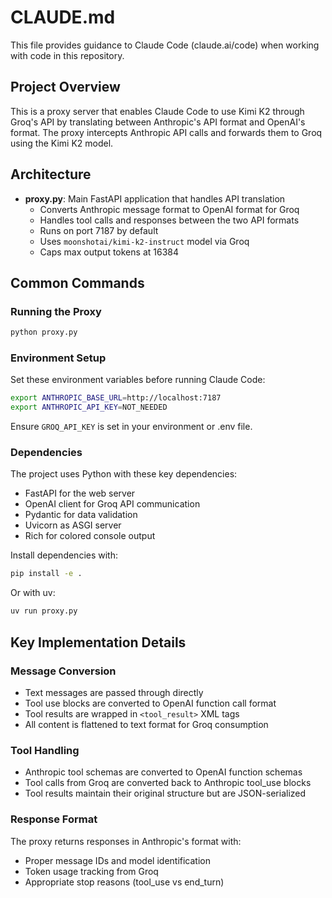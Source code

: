 # CLAUDE.md

This file provides guidance to Claude Code (claude.ai/code) when working with code in this repository.

## Project Overview

This is a proxy server that enables Claude Code to use Kimi K2 through Groq's API by translating between Anthropic's API format and OpenAI's format. The proxy intercepts Anthropic API calls and forwards them to Groq using the Kimi K2 model.

## Architecture

- **proxy.py**: Main FastAPI application that handles API translation
  - Converts Anthropic message format to OpenAI format for Groq
  - Handles tool calls and responses between the two API formats
  - Runs on port 7187 by default
  - Uses `moonshotai/kimi-k2-instruct` model via Groq
  - Caps max output tokens at 16384

## Common Commands

### Running the Proxy
```bash
python proxy.py
```

### Environment Setup
Set these environment variables before running Claude Code:
```bash
export ANTHROPIC_BASE_URL=http://localhost:7187
export ANTHROPIC_API_KEY=NOT_NEEDED
```

Ensure `GROQ_API_KEY` is set in your environment or .env file.

### Dependencies
The project uses Python with these key dependencies:
- FastAPI for the web server
- OpenAI client for Groq API communication
- Pydantic for data validation
- Uvicorn as ASGI server
- Rich for colored console output

Install dependencies with:
```bash
pip install -e .
```

Or with uv:
```bash
uv run proxy.py
```

## Key Implementation Details

### Message Conversion
- Text messages are passed through directly
- Tool use blocks are converted to OpenAI function call format
- Tool results are wrapped in `<tool_result>` XML tags
- All content is flattened to text format for Groq consumption

### Tool Handling
- Anthropic tool schemas are converted to OpenAI function schemas
- Tool calls from Groq are converted back to Anthropic tool_use blocks
- Tool results maintain their original structure but are JSON-serialized

### Response Format
The proxy returns responses in Anthropic's format with:
- Proper message IDs and model identification
- Token usage tracking from Groq
- Appropriate stop reasons (tool_use vs end_turn)